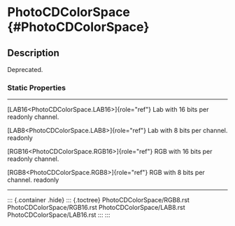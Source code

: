 PhotoCDColorSpace {#PhotoCDColorSpace}
=================

Description
-----------

Deprecated.

### Static Properties

  ------------------------------------------------ ----------------------------
  [LAB16\<PhotoCDColorSpace.LAB16\>]{role="ref"}   Lab with 16 bits per
  readonly                                         channel.

  [LAB8\<PhotoCDColorSpace.LAB8\>]{role="ref"}     Lab with 8 bits per channel.
  readonly                                         

  [RGB16\<PhotoCDColorSpace.RGB16\>]{role="ref"}   RGB with 16 bits per
  readonly                                         channel.

  [RGB8\<PhotoCDColorSpace.RGB8\>]{role="ref"}     RGB with 8 bits per channel.
  readonly                                         
  ------------------------------------------------ ----------------------------

::: {.container .hide}
::: {.toctree}
PhotoCDColorSpace/RGB8.rst PhotoCDColorSpace/RGB16.rst
PhotoCDColorSpace/LAB8.rst PhotoCDColorSpace/LAB16.rst
:::
:::
